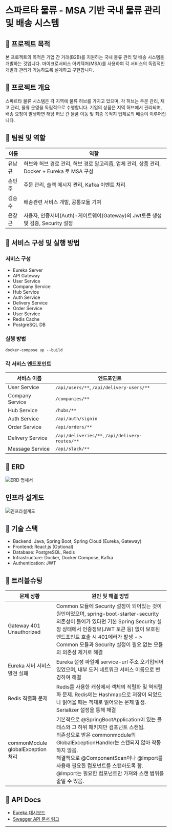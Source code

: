 # 스파르타 물류 - MSA 기반 국내 물류 관리 및 배송 시스템

## 📌 프로젝트 목적

본 프로젝트의 목적은 기업 간 거래(B2B)를 지원하는 국내 물류 관리 및 배송 시스템을 개발하는 것입니다. 마이크로서비스 아키텍처(MSA)를 사용하여 각 서비스의 독립적인 개발과 관리가 가능하도록 설계하고 구현합니다.

## 📌 프로젝트 개요

스파르타 물류 시스템은 각 지역에 물류 허브를 가지고 있으며, 각 허브는 주문 관리, 재고 관리, 물류 운영을 독립적으로 수행합니다. 기업의 상품은 지역 허브에서 관리되며, 배송 요청이 발생하면 해당 허브 간 물품 이동 및 최종 목적지 업체로의 배송이 이루어집니다.

## 📌 팀원 및 역할

| 이름 | 역할 |
|------|------|
| 유남규 | 허브와 허브 경로 관리, 허브 경로 알고리즘, 업체 관리, 상품 관리, Docker + Eureka 로 MSA 구성 |
| 손민주 | 주문 관리, 슬랙 메시지 관리, Kafka 이벤트 처리 |
| 김승수 | 배송관련 서비스 개발, 공통모듈 기여 |
| 윤창근 | 사용자, 인증서버(Auth)-게이트웨이(Gateway)의 Jwt토큰 생성 및 검증, Security 설정 |

## 📌 서비스 구성 및 실행 방법

### 서비스 구성

- Eureka Server
- API Gateway
- User Service
- Company Service
- Hub Service
- Auth Service
- Delivery Service
- Order Service
- User Service
- Redis Cache
- PostgreSQL DB

### 실행 방법

```shell
docker-compose up --build
```

### 각 서비스 엔드포인트

| 서비스 이름     | 엔드포인트 |
|-----------------|------------|
| User Service    | `/api/users/**`, `/api/delivery-users/**` |
| Company Service | `/companies/**` |
| Hub Service     | `/hubs/**` |
| Auth Service    | `/api/auth/signin` |
| Order Service    | `/api/orders/**` |
| Delivery Service  | `/api/deliveries/**`, `/api/delivery-routes/**` |
| Message Service | `/api/slack/**` |

## 📌 ERD

![ERD 명세서](https://github.com/user-attachments/assets/6f6b057c-16b4-448e-ad57-7c07bf0e99ac)


## 인프라 설계도

![인프라설계도](https://github.com/user-attachments/assets/806ac7a2-b367-436d-93d4-29bfc7c95283)

## 📌 기술 스택

- Backend: Java, Spring Boot, Spring Cloud (Eureka, Gateway)
- Frontend: React.js (Optional)
- Database: PostgreSQL, Redis
- Infrastructure: Docker, Docker Compose, Kafka
- Authentication: JWT

## 📌 트러블슈팅

| 문제 상황                             | 원인 및 해결 방법 |
|------------------------------------|-------------------|
| Gateway 401 Unauthorized           |  Common 모듈에 Security 설정이 되어있는 것이 원인이었으며, spring-boot-starter-security 의존성이 들어가 있다면 기본 Spring Security 설정 상태에서 인증정보(JWT 토큰 등) 없이 보호된 엔드포인트 호출 시 401에러가 발생 - > Common 모듈과 Security 설정이 필요 없는 모듈의 의존성 제거로 해결 |
| Eureka 서버 서비스 발견 실패          | Eureka 설정 파일에 service-url 주소 오기입되어 있었으며, 내부 도커 네트워크 서비스 이름으로 변경하여 해결 |
| Redis 직렬화 문제                   |  Redis를 사용한 캐싱에서 객체의 직렬화 및 역직렬화 문제. Redis에는 Hashmap으로 저장이 되었으나 읽어올 때는 객체로 읽어오는 문제 발생. Serializer 설정을 통해 해결  |
| commonModule globalException 처리    | 기본적으로 @SpringBootApplication이 있는 클래스와 그 하위 패키지만 컴포넌트 스캔됨.<br>의존성으로 받은 commonmodule의 GlobalExceptionHandler는 스캔되지 않아 작동하지 않음.<br>해결책으로 @ComponentScan이나 @Import를 사용해 필요한 컴포넌트를 스캔하도록 함.<br>@Import는 필요한 컴포넌트만 가져와 스캔 범위를 줄일 수 있음.|

## 📌 API Docs

- [Eureka 대시보드](http://localhost:8761)
- [Swagger API 문서 링크](http://localhost:8080/swagger-ui.html)

---

